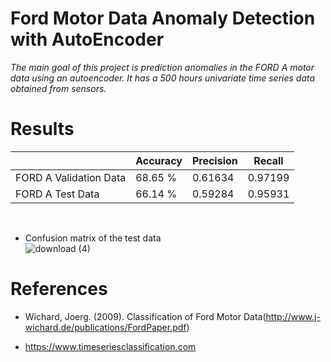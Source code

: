 # Ford Motor Data Anomaly Detection with AutoEncoder

*The main goal of this project is prediction anomalies in the FORD A motor data using an autoencoder. It has a 500 hours univariate time series data obtained from sensors.*<br>


# Results

|                        	| Accuracy 	| Precision 	| Recall  	|
|------------------------	|----------	|-----------	|---------	|
| FORD A Validation Data 	| 68.65 %  	| 0.61634   	| 0.97199 	|
| FORD A Test Data       	| 66.14 %  	| 0.59284   	| 0.95931 	|

<br>

- Confusion matrix of the test data<br>
![download (4)](https://github.com/john-fante/ford-motor-data-anomaly-detection-w-aes/assets/50263592/86ae407a-baca-4c17-8b57-ad505685f460)


# References

- Wichard, Joerg. (2009). Classification of Ford Motor Data(http://www.j-wichard.de/publications/FordPaper.pdf)

- https://www.timeseriesclassification.com
